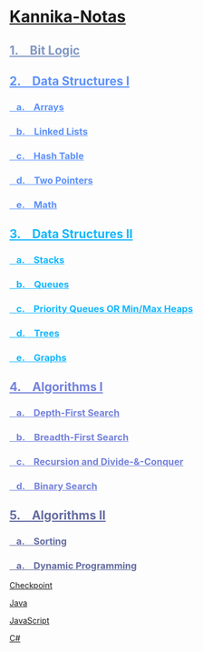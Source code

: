 # [Kannika-Notas](https://kannikakabilar.github.io/Kannika-Notas/)

<h2 style="color:#8096c2"><a href="Hardware_BitLogic/#bit-logic" style="color:#8096c2">1. &ensp; Bit Logic</a></h2>
<h2 style="color:#5c91fa"><a href="DataStructures/#data-structures-i" style="color:#5c91fa">2. &ensp; Data Structures I</a></h2>
<h3 style="color:#5c91fa"><a href="DataStructures/#arrays" style="color:#5c91fa">&ensp; a. &ensp; Arrays</a></h3>
<h3 style="color:#5c91fa"><a href="DataStructures/#linked-lists" style="color:#5c91fa">&ensp; b. &ensp; Linked Lists</a></h3>
<h3 style="color:#5c91fa"><a href="DataStructures/#hash-table" style="color:#5c91fa">&ensp; c. &ensp; Hash Table</a></h3>
<h3 style="color:#5c91fa"><a href="DataStructures/#two-pointers" style="color:#5c91fa">&ensp; d. &ensp; Two Pointers</a></h3>
<h3 style="color:#5c91fa"><a href="DataStructures/#math" style="color:#5c91fa">&ensp; e. &ensp; Math</a></h3>
<h2 style="color:#14b7fc"><a href="DataStructures2/#data-structures-ii" style="color:#14b7fc">3. &ensp; Data Structures II</a></h2>
<h3 style="color:#14b7fc"><a href="DataStructures2/#stacks" style="color:#14b7fc">&ensp; a. &ensp; Stacks</a></h3>
<h3 style="color:#14b7fc"><a href="DataStructures2/#queues" style="color:#14b7fc">&ensp; b. &ensp; Queues</a></h3>
<h3 style="color:#14b7fc"><a href="DataStructures2/#priority-queues-or-min-max-heaps" style="color:#14b7fc">&ensp; c. &ensp; Priority Queues OR Min/Max Heaps</a></h3>
<h3 style="color:#14b7fc"><a href="DataStructures2/#trees" style="color:#14b7fc">&ensp; d. &ensp; Trees</a></h3>
<h3 style="color:#14b7fc"><a href="DataStructures2/#graphs" style="color:#14b7fc">&ensp; e. &ensp; Graphs</a></h3>
<h2 style="color:#7482db"><a href="Algorithms/#algorithms" style="color:#7482db">4. &ensp; Algorithms I</a></h2>
<h3 style="color:#7482db"><a href="Algorithms/#depth-first-search" style="color:#7482db">&ensp; a. &ensp; Depth-First Search</a></h3>
<h3 style="color:#7482db"><a href="Algorithms/#breadth-first-search" style="color:#7482db">&ensp; b. &ensp; Breadth-First Search</a></h3>
<h3 style="color:#7482db"><a href="Algorithms/#recursion-and-divide-conquer" style="color:#7482db">&ensp; c. &ensp; Recursion and Divide-&-Conquer</a></h3>
<h3 style="color:#7482db"><a href="Algorithms/#binary-search" style="color:#7482db">&ensp; d. &ensp; Binary Search</a></h3>
<h2 style="color:#646ca1"><a href="Algorithms2/#algorithms-ii" style="color:#646ca1">5. &ensp; Algorithms II</a></h2>
<h3 style="color:#646ca1"><a href="Algorithms2/#sorting" style="color:#646ca1">&ensp; a. &ensp; Sorting</a></h3>
<h3 style="color:#646ca1"><a href="Algorithms2/#dynamic-programming" style="color:#646ca1">&ensp; a. &ensp; Dynamic Programming</a></h3>

[Checkpoint](https://kannikakabilar.github.io/Kannika-Notas/Checkpoint/)

[Java](https://kannikakabilar.github.io/Kannika-Notas/Java/)

[JavaScript](https://kannikakabilar.github.io/Kannika-Notas/JavaScript/)

[C#](https://kannikakabilar.github.io/Kannika-Notas/C%23/)

<!--
[Hardware_BitLogic](https://kannikakabilar.github.io/Kannika-Notas/Hardware_BitLogic/)

[Data Structures](https://kannikakabilar.github.io/Kannika-Notas/DataStructures/)

[Data Structures 2](https://kannikakabilar.github.io/Kannika-Notas/DataStructures2/)

[Algorithms](https://kannikakabilar.github.io/Kannika-Notas/Algorithms/)
-->













